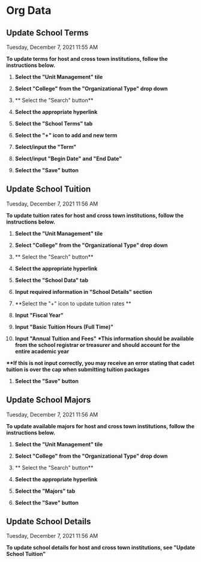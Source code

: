 # Org Data  

## Update School Terms
Tuesday, December 7, 2021	11:55 AM

**To update terms for host and cross town institutions, follow the instructions below.**

1. **Select the "Unit Management" tile**
![]()
1. **Select "College" from the "Organizational Type" drop down**
2. ** Select the "Search" button**

1. **Select the appropriate hyperlink**
![]()
1. **Select the "School Terms" tab**

1. **Select the "+" icon to add and new term**
2. **Select/input the "Term"**
3. **Select/input "Begin Date" and "End Date"**
4. **Select the "Save" button**

## Update School Tuition
Tuesday, December 7, 2021	11:56 AM

**To update tuition rates for host and cross town institutions, follow the instructions below.**

1. **Select the "Unit Management" tile**
![]()
1. **Select "College" from the "Organizational Type" drop down**
2. ** Select the "Search" button**

1. **Select the appropriate hyperlink**
![]()
1. **Select the "School Data" tab**

1. **Input required information in "School Details" section**
2. **Select the "+" icon to update tuition rates **
3. **Input "Fiscal Year"**
4. **Input "Basic Tuition Hours (Full Time)"**
5. **Input "Annual Tuition and Fees"**
	**\*This information should be available from the school registrar or treasurer  and should account for the entire academic year**	

**\*\*If this is not input correctly, you may receive an error stating that cadet  tuition is over the cap when submitting tuition packages**
1. **Select the "Save" button**

## Update School Majors
Tuesday, December 7, 2021	11:56 AM

**To update available majors for host and cross town institutions, follow the  instructions below.**

1. **Select the "Unit Management" tile**
![]()
1. **Select "College" from the "Organizational Type" drop down**
2. ** Select the "Search" button**

1. **Select the appropriate hyperlink**
![]()
1. **Select the "Majors" tab**
![]()
1. **Select the "Save" button**

## Update School Details
Tuesday, December 7, 2021	11:56 AM

**To update school details for host and cross town institutions, see "Update  School Tuition"**